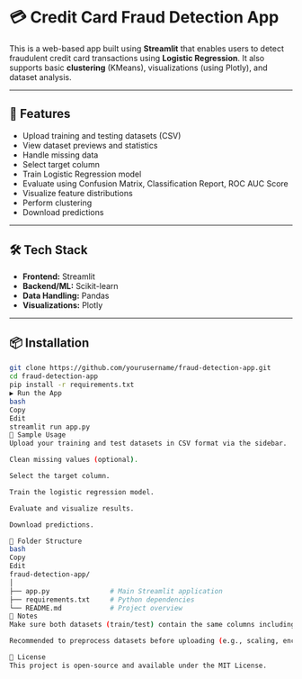 # 💳 Credit Card Fraud Detection App

This is a web-based app built using **Streamlit** that enables users to detect fraudulent credit card transactions using **Logistic Regression**. It also supports basic **clustering** (KMeans), visualizations (using Plotly), and dataset analysis.

---

## 🚀 Features

- Upload training and testing datasets (CSV)
- View dataset previews and statistics
- Handle missing data
- Select target column
- Train Logistic Regression model
- Evaluate using Confusion Matrix, Classification Report, ROC AUC Score
- Visualize feature distributions
- Perform clustering
- Download predictions

---

## 🛠️ Tech Stack

- **Frontend:** Streamlit
- **Backend/ML:** Scikit-learn
- **Data Handling:** Pandas
- **Visualizations:** Plotly

---

## 📦 Installation

```bash
git clone https://github.com/yourusername/fraud-detection-app.git
cd fraud-detection-app
pip install -r requirements.txt
▶️ Run the App
bash
Copy
Edit
streamlit run app.py
🧪 Sample Usage
Upload your training and test datasets in CSV format via the sidebar.

Clean missing values (optional).

Select the target column.

Train the logistic regression model.

Evaluate and visualize results.

Download predictions.

📁 Folder Structure
bash
Copy
Edit
fraud-detection-app/
│
├── app.py               # Main Streamlit application
├── requirements.txt     # Python dependencies
└── README.md            # Project overview
📌 Notes
Make sure both datasets (train/test) contain the same columns including the target column.

Recommended to preprocess datasets before uploading (e.g., scaling, encoding if needed).

📜 License
This project is open-source and available under the MIT License.

